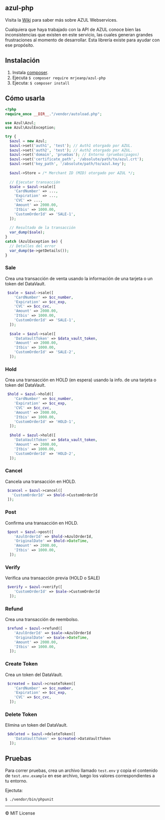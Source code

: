 azul-php
--------------------

Visita la [Wiki](https://github.com/mrjeanp/azul-php/wiki/Azul-Webservices-Docs) para saber más sobre AZUL Webservices.

Cualquiera que haya trabajado con la API de AZUL conoce bien las inconsistencias que existen en este servicio, las cuales generan grandes frustraciones al momento de desarrollar. Esta librería existe para ayudar con ese propósito.

## Instalación
1. Instala [composer](https://getcomposer.org).
2. Ejecuta `$ composer require mrjeanp/azul-php`
2. Ejecuta: `$ composer install`

## Cómo usarla

```php
<?php
require_once __DIR__."/vendor/autoload.php";

use Azul\Azul;
use Azul\AzulException;

try {
  $azul = new Azul;
  $azul->set('auth1', 'test'); // Auth1 otorgado por AZUL.
  $azul->set('auth2', 'test'); // Auth2 otorgado por AZUL.
  $azul->set('domain', 'pruebas'); // Entorno (pruebas|pagos)
  $azul->set('certificate_path', '/absolute/path/to/azul.crt');
  $azul->set('key_path', '/absolute/path/to/azul.key');
  
  $azul->Store = /* Merchant ID (MID) otorgado por AZUL */;
  
  // Ejecutar transacción
  $sale = $azul->sale([
    'CardNumber' => ...,
    'Expiration' => ...,
    'CVC' => ...,
    'Amount' => 2000.00,
    'Itbis' => 1000.00,
    'CustomOrderId' => 'SALE-1',
  ]);
  
  // Resultado de la transacción
  var_dump($sale);
}
catch (AzulException $e) {
  // Detalles del error
  var_dump($e->getDetails());
}
```

### Sale
Crea una transacción de venta usando la información de una tarjeta o un token del DataVault.

```php
 $sale = $azul->sale([
    'CardNumber' => $cc_number,
    'Expiration' => $cc_exp,
    'CVC' => $cc_cvc,
    'Amount' => 2000.00,
    'Itbis' => 1000.00,
    'CustomOrderId' => 'SALE-1',
  ]);
  
  $sale = $azul->sale([
    'DataVaultToken' => $data_vault_token,
    'Amount' => 2000.00,
    'Itbis' => 1000.00,
    'CustomOrderId' => 'SALE-2',
  ]);
```

### Hold
Crea una transacción en HOLD (en espera) usando la info. de una tarjeta o token del DataVault.

```php
 $hold = $azul->hold([
    'CardNumber' => $cc_number,
    'Expiration' => $cc_exp,
    'CVC' => $cc_cvc,
    'Amount' => 2000.00,
    'Itbis' => 1000.00,
    'CustomOrderId' => 'HOLD-1',
  ]);
  
  $hold = $azul->hold([
    'DataVaultToken' => $data_vault_token,
    'Amount' => 2000.00,
    'Itbis' => 1000.00,
    'CustomOrderId' => 'HOLD-2',
  ]);
```

### Cancel
Cancela una transacción en HOLD.

```php
 $cancel = $azul->cancel([
   'CustomOrderId' => $hold->CustomOrderId
 ]);
```

### Post
Confirma una transacción en HOLD.

```php
 $post = $azul->post([
    'AzulOrderId' => $hold->AzulOrderId,
    'OriginalDate' => $hold->DateTime,
    'Amount' => 2000.00,
    'Itbis' => 1000.00,
  ]);
```

### Verify
Verifica una transacción previa (HOLD o SALE)

```php
 $verify = $azul->verify([
    'CustomOrderId' => $sale->CustomOrderId
  ]);
```

### Refund
Crea una transacción de reembolso.

```php
 $refund = $azul->refund([
    'AzulOrderId' => $sale->AzulOrderId
    'OriginalDate' => $sale->DateTime,
    'Amount' => 2000.00,
    'Itbis' => 1000.00,
  ]);
```

### Create Token
Crea un token del DataVault.

```php
 $created = $azul->createToken([
    'CardNumber' => $cc_number,
    'Expiration' => $cc_exp,
    'CVC' => $cc_cvc,
  ]);
```

### Delete Token
Elimina un token del DataVault.

```php
 $deleted = $azul->deleteToken([
    'DataVaultToken' => $created->DataVaultToken
  ]);
```


## Pruebas
Para correr pruebas, crea un archivo llamado `test.env` y copia el contenido de
`test.env.example` en ese archivo, luego los valores correspondientes 
a tu entorno. 

Ejectuta:
```
$ ./vendor/bin/phpunit
```

---------------
&copy; MIT License
